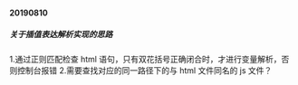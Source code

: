 #### 20190810

##### 关于插值表达解析实现的思路

1.通过正则匹配检查 html 语句，只有双花括号正确闭合时，才进行变量解析，否则控制台报错 2.需要查找对应的同一路径下的与 html 文件同名的 js 文件？
